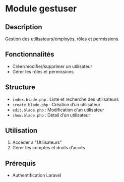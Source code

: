 # Module gestuser

## Description
Gestion des utilisateurs/employés, rôles et permissions.

## Fonctionnalités
- Créer/modifier/supprimer un utilisateur
- Gérer les rôles et permissions

## Structure
- `index.blade.php` : Liste et recherche des utilisateurs
- `create.blade.php` : Création d’un utilisateur
- `edit.blade.php` : Modification d’un utilisateur
- `show.blade.php` : Détail d’un utilisateur

## Utilisation
1. Accéder à "Utilisateurs"
2. Gérer les comptes et droits d’accès

## Prérequis
- Authentification Laravel